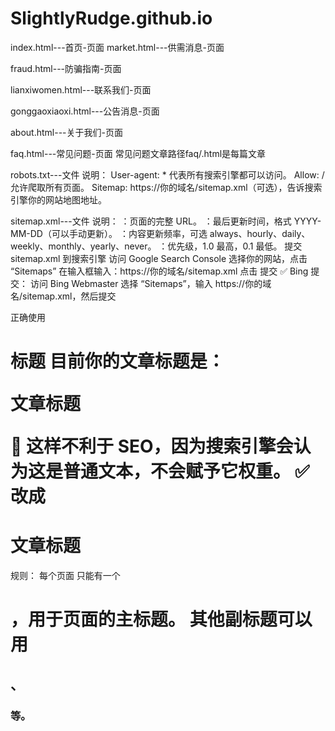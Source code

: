 # SlightlyRudge.github.io

index.html---首页-页面
market.html---供需消息-页面


fraud.html---防骗指南-页面


lianxiwomen.html---联系我们-页面


gonggaoxiaoxi.html---公告消息-页面


about.html---关于我们-页面


faq.html---常见问题-页面
常见问题文章路径faq/.html是每篇文章


robots.txt---文件
说明：
User-agent: * 代表所有搜索引擎都可以访问。
Allow: / 允许爬取所有页面。
Sitemap: https://你的域名/sitemap.xml（可选），告诉搜索引擎你的网站地图地址。

sitemap.xml---文件
说明：
<loc>：页面的完整 URL。
<lastmod>：最后更新时间，格式 YYYY-MM-DD（可以手动更新）。
<changefreq>：内容更新频率，可选 always、hourly、daily、weekly、monthly、yearly、never。
<priority>：优先级，1.0 最高，0.1 最低。
提交 sitemap.xml 到搜索引擎
访问 Google Search Console
选择你的网站，点击 “Sitemaps”
在输入框输入：https://你的域名/sitemap.xml
点击 提交
✅ Bing 提交：
访问 Bing Webmaster
选择 “Sitemaps”，输入 https://你的域名/sitemap.xml，然后提交

正确使用 <h1> 标题
目前你的文章标题是：<p>文章标题</p>
📌 这样不利于 SEO，因为搜索引擎会认为这是普通文本，不会赋予它权重。
✅ 改成
<h1>文章标题</h1>
规则：
每个页面 只能有一个 <h1>，用于页面的主标题。
其他副标题可以用 <h2>、<h3> 等。

